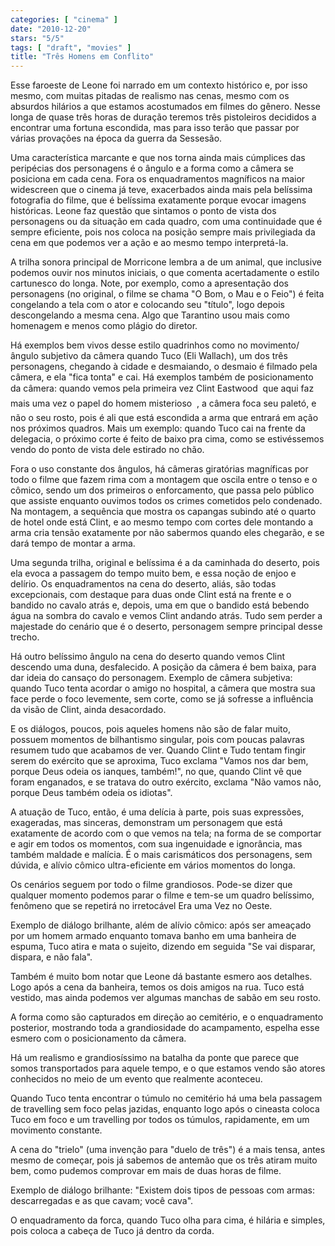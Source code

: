 ```yaml
---
categories: [ "cinema" ]
date: "2010-12-20"
stars: "5/5"
tags: [ "draft", "movies" ]
title: "Três Homens em Conflito"
---
```

Esse faroeste de Leone foi narrado em um contexto histórico e, por isso
mesmo, com muitas pitadas de realismo nas cenas, mesmo com os absurdos
hilários a que estamos acostumados em filmes do gênero. Nesse longa
de quase três horas de duração teremos três pistoleiros decididos
a encontrar uma fortuna escondida, mas para isso terão que passar por
várias provações na época da guerra da Sessesão.

Uma característica marcante e que nos torna ainda mais cúmplices
das peripécias dos personagens é o ângulo e a forma como a câmera
se posiciona em cada cena. Fora os enquadramentos magníficos na maior
widescreen que o cinema já teve, exacerbados ainda mais pela belíssima
fotografia do filme, que é belíssima exatamente porque evocar imagens
históricas. Leone faz questão que sintamos o ponto de vista dos
personagens ou da situação em cada quadro, com uma continuidade que é
sempre eficiente, pois nos coloca na posição sempre mais privilegiada
da cena em que podemos ver a ação e ao mesmo tempo interpretá-la.

A trilha sonora principal de Morricone lembra a de um animal, que
inclusive podemos ouvir nos minutos iniciais, o que comenta acertadamente
o estilo cartunesco do longa. Note, por exemplo, como a apresentação
dos personagens (no original, o filme se chama "O Bom, o Mau e o Feio")
é feita congelando a tela com o ator e colocando seu "título", logo
depois descongelando a mesma cena. Algo que Tarantino usou mais como
homenagem e menos como plágio do diretor.

Há exemplos bem vivos desse estilo quadrinhos como no movimento/ângulo
subjetivo da câmera quando Tuco (Eli Wallach), um dos três personagens,
chegando à cidade e desmaiando, o desmaio é filmado pela câmera, e ela
"fica tonta" e cai. Há exemplos também de posicionamento da câmera:
quando vemos pela primeira vez Clint Eastwood  que aqui faz mais
uma vez o papel do homem misterioso  , a câmera foca seu paletó,
e não o seu rosto, pois é ali que está escondida a arma que entrará
em ação nos próximos quadros. Mais um exemplo: quando Tuco cai na
frente da delegacia, o próximo corte é feito de baixo pra cima, como
se estivéssemos vendo do ponto de vista dele estirado no chão.

Fora o uso constante dos ângulos, há câmeras giratórias magníficas
por todo o filme que fazem rima com a montagem que oscila entre o tenso e
o cômico, sendo um dos primeiros o enforcamento, que passa pelo público
que assiste enquanto ouvimos todos os crimes cometidos pelo condenado. Na
montagem, a sequência que mostra os capangas subindo até o quarto
de hotel onde está Clint, e ao mesmo tempo com cortes dele montando a
arma cria tensão exatamente por não sabermos quando eles chegarão,
e se dará tempo de montar a arma.

Uma segunda trilha, original e belíssima é a da caminhada do deserto,
pois ela evoca a passagem do tempo muito bem, e essa noção de enjoo
e delírio. Os enquadramentos na cena do deserto, aliás, são todas
excepcionais, com destaque para duas onde Clint está na frente e o
bandido no cavalo atrás e, depois, uma em que o bandido está bebendo
água na sombra do cavalo e vemos Clint andando atrás. Tudo sem perder
a majestade do cenário que é o deserto, personagem sempre principal
desse trecho.

Há outro belíssimo ângulo na cena do deserto quando vemos Clint
descendo uma duna, desfalecido. A posição da câmera é bem baixa,
para dar ideia do cansaço do personagem. Exemplo de câmera subjetiva:
quando Tuco tenta acordar o amigo no hospital, a câmera que mostra sua
face perde o foco levemente, sem corte, como se já sofresse a influência
da visão de Clint, ainda desacordado.

E os diálogos, poucos, pois aqueles homens não são de falar muito,
possuem momentos de bilhantismo singular, pois com poucas palavras
resumem tudo que acabamos de ver. Quando Clint e Tudo tentam fingir
serem do exército que se aproxima, Tuco exclama "Vamos nos dar bem,
porque Deus odeia os ianques, também!", no que, quando Clint vê que
foram enganados, e se tratava do outro exército, exclama "Não vamos
não, porque Deus também odeia os idiotas".

A atuação de Tuco, então, é uma delícia à parte, pois suas
expressões, exageradas, mas sinceras, demonstram um personagem que está
exatamente de acordo com o que vemos na tela; na forma de se comportar e
agir em todos os momentos, com sua ingenuidade e ignorância, mas também
maldade e malícia. É o mais carismáticos dos personagens, sem dúvida,
e alívio cômico ultra-eficiente em vários momentos do longa.

Os cenários seguem por todo o filme grandiosos. Pode-se dizer que
qualquer momento podemos parar o filme e tem-se um quadro belíssimo,
fenômeno que se repetirá no irretocável Era uma Vez no Oeste. 

Exemplo de diálogo brilhante, além de alívio cômico: após ser
ameaçado por um homem armado enquanto tomava banho em uma banheira de
espuma, Tuco atira e mata o sujeito, dizendo em seguida "Se vai disparar,
dispara, e não fala".

Também é muito bom notar que Leone dá bastante esmero aos
detalhes. Logo após a cena da banheira, temos os dois amigos na rua. Tuco
está vestido, mas ainda podemos ver algumas manchas de sabão em seu
rosto.

A forma como são capturados em direção ao cemitério, e o enquadramento
posterior, mostrando toda a grandiosidade do acampamento, espelha esse
esmero com o posicionamento da câmera.

Há um realismo e grandiosíssimo na batalha da ponte que parece que
somos transportados para aquele tempo, e o que estamos vendo são atores
conhecidos no meio de um evento que realmente aconteceu.

Quando Tuco tenta encontrar o túmulo no cemitério há uma bela passagem
de travelling sem foco pelas jazidas, enquanto logo após o cineasta
coloca Tuco em foco e um travelling por todos os túmulos, rapidamente,
em um movimento constante.

A cena do "trielo" (uma invenção para "duelo de três") é a mais tensa,
antes mesmo de começar, pois já sabemos de antemão que os três atiram
muito bem, como pudemos comprovar em mais de duas horas de filme.

Exemplo de diálogo brilhante: "Existem dois tipos de pessoas com armas:
descarregadas e as que cavam; você cava".

O enquadramento da forca, quando Tuco olha para cima, é hilária e
simples, pois coloca a cabeça de Tuco já dentro da corda.

